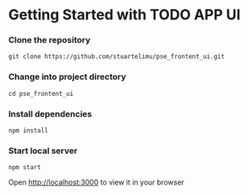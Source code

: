 # Getting Started with TODO APP UI



### Clone the repository

```
git clone https://github.com/stuartelimu/pse_frontent_ui.git
```

### Change into project directory
```
cd pse_frontent_ui
```

### Install dependencies

```
npm install
```

### Start local server

```
npm start
```

Open [http://localhost:3000](http://localhost:3000) to view it in your browser


